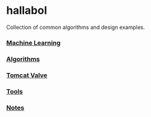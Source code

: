 # hallabol
Collection of common algorithms and design examples.

### [Machine Learning](machine-learning/README.md)
### [Algorithms](algorithms/README.md)
### [Tomcat Valve](tomcat-value/README.md)
### [Tools](tools/README.md)
### [Notes](notes/README.md)
